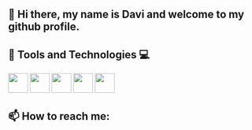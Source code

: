 ## 👋 Hi there, my name is Davi and welcome to my github profile.


## 🔧 Tools and Technologies 💻


<img loading="lazy" src="https://cdn.jsdelivr.net/gh/devicons/devicon@latest/icons/html5/html5-plain-wordmark.svg" width=40 height=40/> <img loading="lazy" src="https://cdn.jsdelivr.net/gh/devicons/devicon@latest/icons/css3/css3-original.svg" width=40 height=40/> 
<img loading="lazy" src="https://cdn.jsdelivr.net/gh/devicons/devicon@latest/icons/javascript/javascript-original.svg" width=40 height=40/> <img loading="lazy" src="https://cdn.jsdelivr.net/gh/devicons/devicon@latest/icons/python/python-original.svg" width=40 height=40/>
<img loading="lazy" src="https://cdn.jsdelivr.net/gh/devicons/devicon@latest/icons/flask/flask-original.svg" width=40 height=40 style="background-color = white;"/>
          
          
          





## 📫 How to reach me:
         
